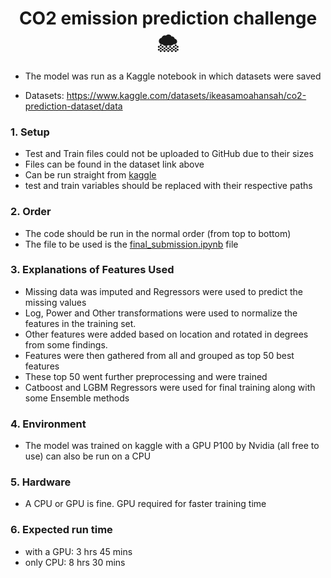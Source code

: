 <h1 align="center">CO2 emission prediction challenge 🌨️ </h1>

- The model was run as a Kaggle notebook in which datasets were saved

- Datasets: https://www.kaggle.com/datasets/ikeasamoahansah/co2-prediction-dataset/data

### 1. Setup

- Test and Train files could not be uploaded to GitHub due to their sizes
- Files can be found in the dataset link above
- Can be run straight from [kaggle](https://www.kaggle.com/code/ikeasamoahansah/test-features-emission-py)
- test and train variables should be replaced with their respective paths

### 2. Order

- The code should be run in the normal order (from top to bottom)
- The file to be used is the [final_submission.ipynb](final_submission.ipynb) file

### 3. Explanations of Features Used

- Missing data was imputed and Regressors were used to predict the missing values
- Log, Power and Other transformations were used to normalize the features in the training set.
- Other features were added based on location and rotated in degrees from some findings.
- Features were then gathered from all and grouped as top 50 best features
- These top 50 went further preprocessing and were trained
- Catboost and LGBM Regressors were used for final training along with some Ensemble methods

### 4. Environment

- The model was trained on kaggle with a GPU P100 by Nvidia (all free to use) can also be run on a CPU

### 5. Hardware

- A CPU or GPU is fine. GPU required for faster training time

### 6. Expected run time

- with a GPU: 3 hrs 45 mins
- only CPU: 8 hrs 30 mins
